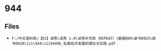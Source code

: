 # 944

## Files

- `F:/中文语料库/【01】读秀\读秀 1.0\读秀补充库（REPEAT）\数据009\新书0925\新书0920\111\944\11194486_私营经济发展的理论与实践.pdf`
